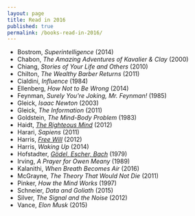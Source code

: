 ```yaml
---
layout: page
title: Read in 2016
published: true
permalink: /books-read-in-2016/
---
```


* Bostrom, _Superintelligence_ (2014) 
* Chabon, _The Amazing Adventures of Kavalier & Clay_ (2000) 
* Chiang, _Stories of Your Life and Others_ (2010) 
* Chilton, _The Wealthy Barber Returns_ (2011) 
* Cialdini, _Influence_ (1984) 
* Ellenberg, _How Not to Be Wrong_ (2014) 
* Feynman, _Surely You're Joking, Mr. Feynman!_ (1985) 
* Gleick, _Isaac Newton_ (2003) 
* Gleick, _The Information_ (2011) 
* Goldstein, _The Mind-Body Problem_ (1983) 
* Haidt, _<a id="haidt-righteous-mind" class="internal-link" href="/haidt-righteous-mind/">The Righteous Mind</a>_ (2012) 
* Harari, _Sapiens_ (2011) 
* Harris, _<a id="harris-free-will" class="internal-link" href="/harris-free-will/">Free Will</a>_ (2012) 
* Harris, _Waking Up_ (2014) 
* Hofstadter, _<a id="hofstadter-godel-escher-bach" class="internal-link" href="/hofstadter-godel-escher-bach/">Gödel, Escher, Bach</a>_ (1979) 
* Irving, _A Prayer for Owen Meany_ (1989) 
* Kalanithi, _When Breath Becomes Air_ (2016) 
* McGrayne, _The Theory That Would Not Die_ (2011) 
* Pinker, _How the Mind Works_ (1997) 
* Schneier, _Data and Goliath_ (2015) 
* Silver, _The Signal and the Noise_ (2012) 
* Vance, _Elon Musk_ (2015) 
